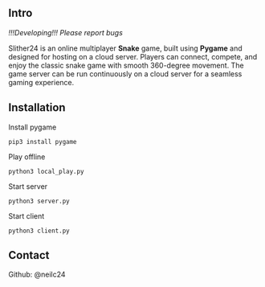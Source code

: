 ## Intro

*!!!Developing!!! Please report bugs*

Slither24 is an online multiplayer **Snake** game, built using **Pygame** and designed for hosting on a cloud server.
Players can connect, compete, and enjoy the classic snake game with smooth 360-degree movement. The game server can be run continuously on a cloud server for a seamless gaming experience.

## Installation

Install pygame

`pip3 install pygame`

Play offline

`python3 local_play.py`

Start server

`python3 server.py`

Start client

`python3 client.py`

## Contact

Github: @neilc24